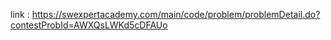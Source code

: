 link : https://swexpertacademy.com/main/code/problem/problemDetail.do?contestProbId=AWXQsLWKd5cDFAUo
